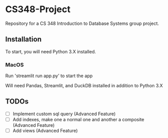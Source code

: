 # CS348-Project

Repository for a CS 348 Introduction to Database Systems group project.

## Installation

To start, you will need Python 3.X installed.

### MacOS

Run 'streamlit run app.py' to start the app

Will need Pandas, Streamlit, and DuckDB installed in addition to Python 3.X

## TODOs

- [ ] Implement custom sql query (Advanced Feature)
- [ ] Add indexes, make one a normal one and another a composite (Advanced Feature)
- [ ] Add views (Advanced Feature)
